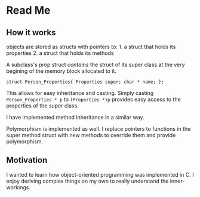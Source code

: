 # Read Me #

## How it works ##
objects are stored as structs with pointers to:
	1. a struct that holds its properties
	2. a struct that holds its methods

A subclass's prop struct _contains_ the struct of its super class at the very begining of the memory block allocated to it. 

`
struct Person_Properties{
	Properties super;
	char * name;
};
`

This allows for easy inheritance and casting. Simply casting `Person_Properties * p` to `(Properties *)p` provides easy access to the properties of the super class. 

I have implemented method inheritance in a similar way. 

Polymorphism is implemented as well. I replace pointers to functions in the super method struct with new methods to override them and provide polymorphism.

## Motivation ##
I wanted to learn how object-oriented programming was implemented in C. I enjoy deriving complex things on my own to really understand the inner-workings.